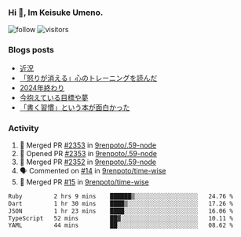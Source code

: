 ### Hi 👋, Im Keisuke Umeno.

<!--
**9renpoto/9renpoto** is a ✨ _special_ ✨ repository because its `README.md` (this file) appears on your GitHub profile.

Here are some ideas to get you started:

- 🔭 I’m currently working on ...
- 🌱 I’m currently learning ...
- 👯 I’m looking to collaborate on ...
- 🤔 I’m looking for help with ...
- 💬 Ask me about ...
- 📫 How to reach me: ...
- 😄 Pronouns: ...
- ⚡ Fun fact: ...
-->

![follow](https://img.shields.io/github/followers/9renpoto?label=Follow&style=social)
![visitors](https://komarev.com/ghpvc/?username=9renpoto&label=Profile%20views&color=0e75b6&style=flat)

### Blogs posts

<!-- BLOG-POST-LIST:START -->
- [近況](https://9renpoto.win/entry/2025/04/05/current_status)
- [「怒りが消える」心のトレーニングを読んだ](https://9renpoto.win/entry/2025/02/01/anger-management)
- [2024年終わり](https://9renpoto.win/entry/2024/12/31/2024-end)
- [今抱えている目標や夢](https://9renpoto.win/entry/2024/12/02/objective)
- [「書く習慣」という本が面白かった](https://9renpoto.win/entry/2024/11/11/leave_a_feeling_sad)
<!-- BLOG-POST-LIST:END -->

### Activity

<!--START_SECTION:activity-->
1. 🎉 Merged PR [#2353](https://github.com/9renpoto/.59-node/pull/2353) in [9renpoto/.59-node](https://github.com/9renpoto/.59-node)
2. 💪 Opened PR [#2353](https://github.com/9renpoto/.59-node/pull/2353) in [9renpoto/.59-node](https://github.com/9renpoto/.59-node)
3. 🎉 Merged PR [#2352](https://github.com/9renpoto/.59-node/pull/2352) in [9renpoto/.59-node](https://github.com/9renpoto/.59-node)
4. 🗣 Commented on [#14](https://github.com/9renpoto/time-wise/pull/14#issuecomment-3248233741) in [9renpoto/time-wise](https://github.com/9renpoto/time-wise)
5. 🎉 Merged PR [#15](https://github.com/9renpoto/time-wise/pull/15) in [9renpoto/time-wise](https://github.com/9renpoto/time-wise)
<!--END_SECTION:activity-->

<!--START_SECTION:waka-->

```txt
Ruby         2 hrs 9 mins    ██████▒░░░░░░░░░░░░░░░░░░   24.76 %
Dart         1 hr 30 mins    ████▒░░░░░░░░░░░░░░░░░░░░   17.26 %
JSON         1 hr 23 mins    ████░░░░░░░░░░░░░░░░░░░░░   16.06 %
TypeScript   52 mins         ██▓░░░░░░░░░░░░░░░░░░░░░░   10.11 %
YAML         44 mins         ██░░░░░░░░░░░░░░░░░░░░░░░   08.62 %
```

<!--END_SECTION:waka-->
